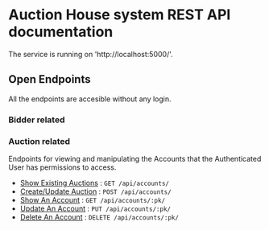 # Auction House system REST API documentation

The service is running on 'http://localhost:5000/'.

## Open Endpoints

All the endpoints are accesible without any login.

### Bidder related

### Auction related

Endpoints for viewing and manipulating the Accounts that the Authenticated User
has permissions to access.

* [Show Existing Auctions](restapidoc/auctions/get.md) : `GET /api/accounts/`
* [Create/Update Auction](restapidoc/auctions/post.md) : `POST /api/accounts/`
* [Show An Account](accounts/pk/get.md) : `GET /api/accounts/:pk/`
* [Update An Account](accounts/pk/put.md) : `PUT /api/accounts/:pk/`
* [Delete An Account](accounts/pk/delete.md) : `DELETE /api/accounts/:pk/`
